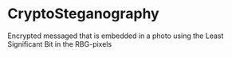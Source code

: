 # CryptoSteganography
Encrypted messaged that is embedded in a photo using the Least Significant Bit in the RBG-pixels
